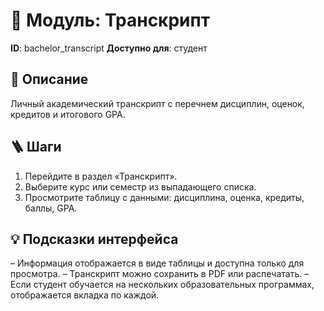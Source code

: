 # 📘 Модуль: Транскрипт
**ID**: bachelor_transcript
**Доступно для**: студент

## 📝 Описание
Личный академический транскрипт с перечнем дисциплин, оценок, кредитов и итогового GPA.

## 🪜 Шаги
1. Перейдите в раздел «Транскрипт».
2. Выберите курс или семестр из выпадающего списка.
3. Просмотрите таблицу с данными: дисциплина, оценка, кредиты, баллы, GPA.

## 💡 Подсказки интерфейса
– Информация отображается в виде таблицы и доступна только для просмотра.
– Транскрипт можно сохранить в PDF или распечатать.
– Если студент обучается на нескольких образовательных программах, отображается вкладка по каждой.
